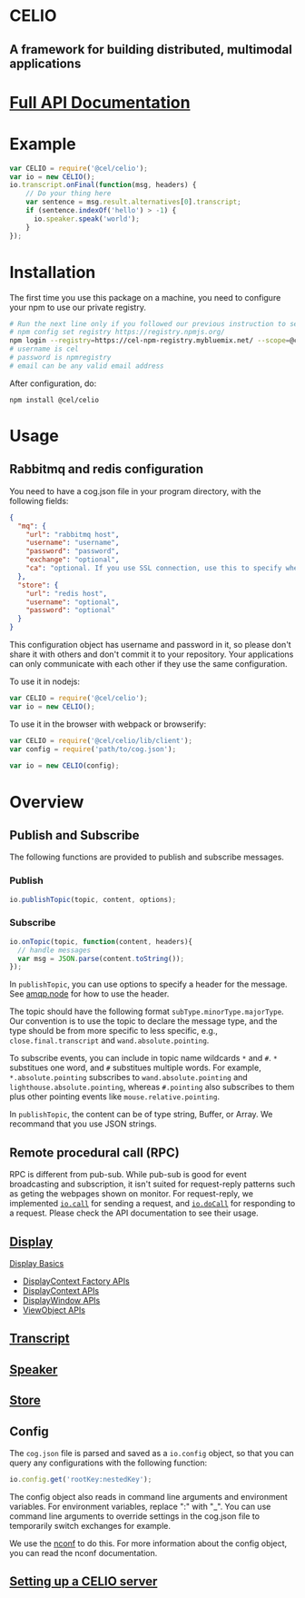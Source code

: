 <h1 class="title"> CELIO </h1>
<h2 class="site-subtitle">A framework for building distributed, multimodal applications</h2>

# [Full API Documentation](https://pages.github.ibm.com/celio/CELIO/CELIO.html)

# Example
```js
var CELIO = require('@cel/celio');
var io = new CELIO();
io.transcript.onFinal(function(msg, headers) {
    // Do your thing here
    var sentence = msg.result.alternatives[0].transcript;
    if (sentence.indexOf('hello') > -1) {
      io.speaker.speak('world');
    }
});
```

# Installation
The first time you use this package on a machine, you need to configure your npm to use our private registry. 
```bash
# Run the next line only if you followed our previous instruction to set registry globally
# npm config set registry https://registry.npmjs.org/
npm login --registry=https://cel-npm-registry.mybluemix.net/ --scope=@cel
# username is cel
# password is npmregistry
# email can be any valid email address
```

After configuration, do:
```
npm install @cel/celio
```

# Usage
## Rabbitmq and redis configuration
You need to have a cog.json file in your program directory, with the following fields:
```json
{
  "mq": {
    "url": "rabbitmq host",
    "username": "username",
    "password": "password",
    "exchange": "optional",
    "ca": "optional. If you use SSL connection, use this to specify where the certificate file is."
  },
  "store": {
    "url": "redis host",
    "username": "optional",
    "password": "optional"
  }
}
```
This configuration object has username and password in it, 
so please don't share it with others and don't commit it to your repository.
Your applications can only communicate with each other if they use the same configuration.

To use it in nodejs:
```js
var CELIO = require('@cel/celio');
var io = new CELIO();
```

To use it in the browser with webpack or browserify:
```js
var CELIO = require('@cel/celio/lib/client');
var config = require('path/to/cog.json');

var io = new CELIO(config);
```


# Overview

## Publish and Subscribe
The following functions are provided to publish and subscribe messages.
### Publish
```js
io.publishTopic(topic, content, options);
```
### Subscribe
```js
io.onTopic(topic, function(content, headers){
  // handle messages
  var msg = JSON.parse(content.toString());
});
```
In `publishTopic`, you can use options to specify a header for the message.
See [amqp.node](http://www.squaremobius.net/amqp.node/channel_api.html#channel_publish) for how to use the header.

The topic should have the following format `subType.minorType.majorType`.
Our convention is to use the topic to declare the message type, and the type should be from more specific to less specific, 
e.g., `close.final.transcript` and `wand.absolute.pointing`.

To subscribe events, you can include in topic name wildcards `*` and `#`.
`*` substitues one word, and `#` substitues multiple words.
For example, `*.absolute.pointing` subscribes to `wand.absolute.pointing` and `lighthouse.absolute.pointing`,
whereas `#.pointing` also subscribes to them plus other pointing events like `mouse.relative.pointing`.

In `publishTopic`, the content can be of type string, Buffer, or Array. We recommand that you use JSON strings.

## Remote procedural call (RPC)
RPC is different from pub-sub.
While pub-sub is good for event broadcasting and subscription,
it isn't suited for request-reply patterns such as geting the webpages shown on monitor.
For request-reply, we implemented [`io.call`](https://pages.github.ibm.com/celio/CELIO/CELIO.html#call) for sending a request,
and [`io.doCall`](https://pages.github.ibm.com/celio/CELIO/CELIO.html#doCall) for responding to a request.
Please check the API documentation to see their usage.

## [Display](https://github.ibm.com/celio/CELIO/blob/master/docs/Display.md)
[Display Basics](https://github.ibm.com/celio/CELIO/blob/master/docs/Display.md)
- [DisplayContext Factory APIs](https://pages.github.ibm.com/celio/CELIO/DisplayContextFactory.html)
- [DisplayContext APIs](https://pages.github.ibm.com/celio/CELIO/DisplayContext.html)
- [DisplayWindow APIs](https://pages.github.ibm.com/celio/CELIO/DisplayWindow.html)
- [ViewObject APIs](https://pages.github.ibm.com/celio/CELIO/ViewObject.html)

## [Transcript](https://pages.github.ibm.com/celio/CELIO/Transcript.html)

## [Speaker](https://pages.github.ibm.com/celio/CELIO/Speaker.html)

## [Store](https://pages.github.ibm.com/celio/CELIO/Store.html)

## Config
The `cog.json` file is parsed and saved as a `io.config` object, so that you can query any configurations with the following function:
```js
io.config.get('rootKey:nestedKey');
```
The config object also reads in command line arguments and environment variables.
For environment variables, replace ":" with "_". 
You can use command line arguments to override settings in the cog.json file to temporarily switch exchanges for example.

We use the [nconf](https://github.com/indexzero/nconf) to do this.
For more information about the config object, you can read the nconf documentation. 

## [Setting up a CELIO server](https://github.ibm.com/celio/CELIO/blob/master/docs/CELIO%20central%20server%20setup.md)
